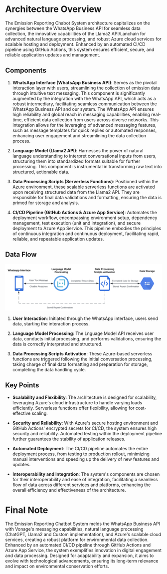 # Architecture Overview

The Emission Reporting Chabot System architecture capitalizes on the synergies between the WhatsApp Business API for seamless data collection, the innovative capabilities of the Llama2 API/Lanchain for advanced natural language processing, and robust Azure cloud services for scalable hosting and deployment. Enhanced by an automated CI/CD pipeline using GitHub Actions, this system ensures efficient, secure, and reliable application updates and management.

## Components

1. **WhatsApp Interface (WhatsApp Business API)**: Serves as the pivotal interaction layer with users, streamlining the collection of emission data through intuitive text messaging. This component is significantly augmented by the integration with the WhatsApp API, which acts as a robust intermediary, facilitating seamless communication between the WhatsApp Business API and our system. The WhatsApp API ensures high reliability and global reach in messaging capabilities, enabling real-time, efficient data collection from users across diverse networks. This integration allows for the leveraging of advanced messaging features, such as message templates for quick replies or automated responses, enhancing user engagement and streamlining the data collection process.

2. **Language Model (Llama2 API)**: Harnesses the power of natural language understanding to interpret conversational inputs from users, structuring them into standardized formats suitable for further processing. This component is instrumental in transforming raw text into structured, actionable data.

3. **Data Processing Scripts (Serverless Functions)**: Positioned within the Azure environment, these scalable serverless functions are activated upon receiving structured data from the Llama2 API. They are responsible for final data validations and formatting, ensuring the data is primed for storage and analysis.

4. **CI/CD Pipeline (GitHub Actions & Azure App Service)**: Automates the deployment workflow, encompassing environment setup, dependency management, test execution (unit and integration), and secure deployment to Azure App Service. This pipeline embodies the principles of continuous integration and continuous deployment, facilitating rapid, reliable, and repeatable application updates.

## Data Flow
![Data Flow Diagram](images/dataflow1.png "Data Flow Diagram")

1. **User Interaction**: Initiated through the WhatsApp interface, users send data, starting the interaction process.
   
2. **Language Model Processing**: The Lnguage Model API receives user data, conducts initial processing, and performs validations, ensuring the data is correctly interpreted and structured.
   
3. **Data Processing Scripts Activation**: These Azure-based serverless functions are triggered following the initial conversation processing, taking charge of final data formatting and preparation for storage, completing the data handling cycle.

## Key Points

- **Scalability and Flexibility**: The architecture is designed for scalability, leveraging Azure's cloud infrastructure to handle varying loads efficiently. Serverless functions offer flexibility, allowing for cost-effective scaling.

- **Security and Reliability**: With Azure's secure hosting environment and GitHub Actions' encrypted secrets for CI/CD, the system ensures high security and reliability. Automated testing within the deployment pipeline further guarantees the stability of application releases.

- **Automated Deployment**: The CI/CD pipeline automates the entire deployment process, from testing to production rollout, minimizing manual interventions and speeding up the delivery of new features and updates.

- **Interoperability and Integration**: The system's components are chosen for their interoperability and ease of integration, facilitating a seamless flow of data across different services and platforms, enhancing the overall efficiency and effectiveness of the architecture.

# Final Note
The Emission Reporting Chatbot System melds the WhatsApp Business API with Vonage's messaging capabilities, natural language processing (ChatGPT, Llama2 and Custom implementation), and Azure's scalable cloud services, creating a robust platform for environmental data collection. Enhanced by an automated CI/CD pipeline through GitHub Actions and Azure App Service, the system exemplifies innovation in digital engagement and data processing. Designed for adaptability and expansion, it aims to evolve with technological advancements, ensuring its long-term relevance and impact on environmental conservation efforts.